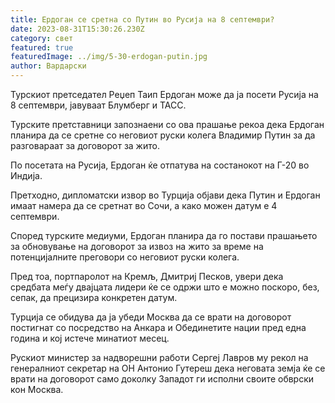 ```yaml
---
title: Ердоган се сретна со Путин во Русија на 8 септември?
date: 2023-08-31T15:30:26.230Z
category: свет
featured: true
featuredImage: ../img/5-30-erdogan-putin.jpg
author: Вардарски
---
```

Турскиот претседател Реџеп Таип Ердоган може да ја посети Русија на 8 септември, јавуваат Блумберг и ТАСС.

Турските претставници запознаени со ова прашање рекоа дека Ердоган планира да се сретне со неговиот руски колега Владимир Путин за да разговараат за договорот за жито.

По посетата на Русија, Ердоган ќе отпатува на состанокот на Г-20 во Индија.

Претходно, дипломатски извор во Турција објави дека Путин и Ердоган имаат намера да се сретнат во Сочи, а како можен датум е 4 септември.

Според турските медиуми, Ердоган планира да го постави прашањето за обновување на договорот за извоз на жито за време на потенцијалните преговори со неговиот руски колега.

Пред тоа, портпаролот на Кремљ, Дмитриј Песков, увери дека средбата меѓу двајцата лидери ќе се одржи што е можно поскоро, без, сепак, да прецизира конкретен датум.

Турција се обидува да ја убеди Москва да се врати на договорот постигнат со посредство на Анкара и Обединетите нации пред една година и кој истече минатиот месец.

Рускиот министер за надворешни работи Сергеј Лавров му рекол на генералниот секретар на ОН Антонио Гутереш дека неговата земја ќе се врати на договорот само доколку Западот ги исполни своите обврски кон Москва.